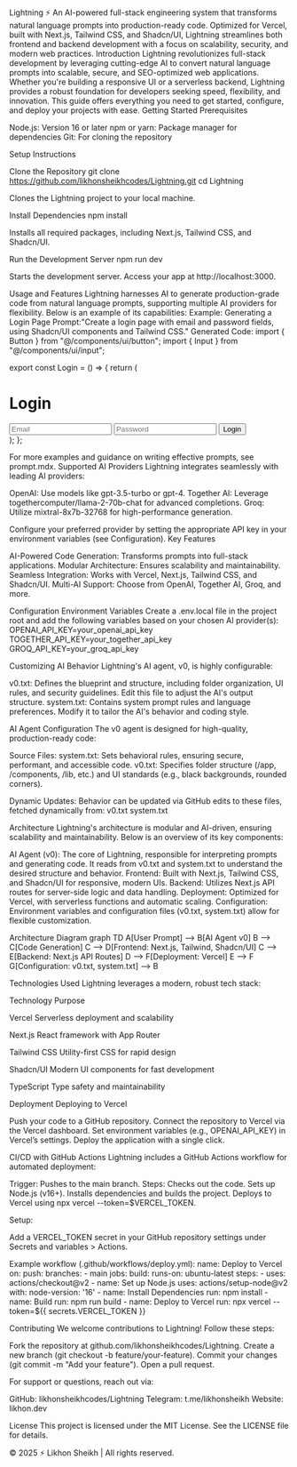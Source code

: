 Lightning ⚡
An AI-powered full-stack engineering system that transforms natural language prompts into production-ready code. Optimized for Vercel, built with Next.js, Tailwind CSS, and Shadcn/UI, Lightning streamlines both frontend and backend development with a focus on scalability, security, and modern web practices.
Introduction
Lightning revolutionizes full-stack development by leveraging cutting-edge AI to convert natural language prompts into scalable, secure, and SEO-optimized web applications. Whether you're building a responsive UI or a serverless backend, Lightning provides a robust foundation for developers seeking speed, flexibility, and innovation. This guide offers everything you need to get started, configure, and deploy your projects with ease.
Getting Started
Prerequisites

Node.js: Version 16 or later
npm or yarn: Package manager for dependencies
Git: For cloning the repository

Setup Instructions

Clone the Repository
git clone https://github.com/likhonsheikhcodes/Lightning.git
cd Lightning

Clones the Lightning project to your local machine.

Install Dependencies
npm install

Installs all required packages, including Next.js, Tailwind CSS, and Shadcn/UI.

Run the Development Server
npm run dev

Starts the development server. Access your app at http://localhost:3000.


Usage and Features
Lightning harnesses AI to generate production-grade code from natural language prompts, supporting multiple AI providers for flexibility. Below is an example of its capabilities:
Example: Generating a Login Page
Prompt:"Create a login page with email and password fields, using Shadcn/UI components and Tailwind CSS."
Generated Code:
import { Button } from "@/components/ui/button";
import { Input } from "@/components/ui/input";

export const Login = () => {
  return (
    <div className="flex items-center justify-center min-h-screen bg-black">
      <div className="p-6 bg-white rounded-lg shadow-lg border border-white/10">
        <h1 className="text-2xl font-bold mb-4">Login</h1>
        <Input type="email" placeholder="Email" className="mb-4" />
        <Input type="password" placeholder="Password" className="mb-4" />
        <Button variant="ghost">Login</Button>
      </div>
    </div>
  );
};

For more examples and guidance on writing effective prompts, see prompt.mdx.
Supported AI Providers
Lightning integrates seamlessly with leading AI providers:

OpenAI: Use models like gpt-3.5-turbo or gpt-4.
Together AI: Leverage togethercomputer/llama-2-70b-chat for advanced completions.
Groq: Utilize mixtral-8x7b-32768 for high-performance generation.

Configure your preferred provider by setting the appropriate API key in your environment variables (see Configuration).
Key Features

AI-Powered Code Generation: Transforms prompts into full-stack applications.
Modular Architecture: Ensures scalability and maintainability.
Seamless Integration: Works with Vercel, Next.js, Tailwind CSS, and Shadcn/UI.
Multi-AI Support: Choose from OpenAI, Together AI, Groq, and more.

Configuration
Environment Variables
Create a .env.local file in the project root and add the following variables based on your chosen AI provider(s):
OPENAI_API_KEY=your_openai_api_key
TOGETHER_API_KEY=your_together_api_key
GROQ_API_KEY=your_groq_api_key

Customizing AI Behavior
Lightning's AI agent, v0, is highly configurable:

v0.txt: Defines the blueprint and structure, including folder organization, UI rules, and security guidelines. Edit this file to adjust the AI's output structure.
system.txt: Contains system prompt rules and language preferences. Modify it to tailor the AI's behavior and coding style.

AI Agent Configuration
The v0 agent is designed for high-quality, production-ready code:

Source Files:
system.txt: Sets behavioral rules, ensuring secure, performant, and accessible code.
v0.txt: Specifies folder structure (/app, /components, /lib, etc.) and UI standards (e.g., black backgrounds, rounded corners).


Dynamic Updates: Behavior can be updated via GitHub edits to these files, fetched dynamically from:
v0.txt
system.txt



Architecture
Lightning's architecture is modular and AI-driven, ensuring scalability and maintainability. Below is an overview of its key components:

AI Agent (v0): The core of Lightning, responsible for interpreting prompts and generating code. It reads from v0.txt and system.txt to understand the desired structure and behavior.
Frontend: Built with Next.js, Tailwind CSS, and Shadcn/UI for responsive, modern UIs.
Backend: Utilizes Next.js API routes for server-side logic and data handling.
Deployment: Optimized for Vercel, with serverless functions and automatic scaling.
Configuration: Environment variables and configuration files (v0.txt, system.txt) allow for flexible customization.

Architecture Diagram
graph TD
    A[User Prompt] --> B[AI Agent v0]
    B --> C[Code Generation]
    C --> D[Frontend: Next.js, Tailwind, Shadcn/UI]
    C --> E[Backend: Next.js API Routes]
    D --> F[Deployment: Vercel]
    E --> F
    G[Configuration: v0.txt, system.txt] --> B

Technologies Used
Lightning leverages a modern, robust tech stack:



Technology
Purpose



Vercel
Serverless deployment and scalability


Next.js
React framework with App Router


Tailwind CSS
Utility-first CSS for rapid design


Shadcn/UI
Modern UI components for fast development


TypeScript
Type safety and maintainability


Deployment
Deploying to Vercel

Push your code to a GitHub repository.
Connect the repository to Vercel via the Vercel dashboard.
Set environment variables (e.g., OPENAI_API_KEY) in Vercel’s settings.
Deploy the application with a single click.

CI/CD with GitHub Actions
Lightning includes a GitHub Actions workflow for automated deployment:

Trigger: Pushes to the main branch.
Steps:
Checks out the code.
Sets up Node.js (v16+).
Installs dependencies and builds the project.
Deploys to Vercel using npx vercel --token=$VERCEL_TOKEN.



Setup:

Add a VERCEL_TOKEN secret in your GitHub repository settings under Secrets and variables > Actions.

Example workflow (.github/workflows/deploy.yml):
name: Deploy to Vercel
on:
  push:
    branches:
      - main
jobs:
  build:
    runs-on: ubuntu-latest
    steps:
      - uses: actions/checkout@v2
      - name: Set up Node.js
        uses: actions/setup-node@v2
        with:
          node-version: '16'
      - name: Install Dependencies
        run: npm install
      - name: Build
        run: npm run build
      - name: Deploy to Vercel
        run: npx vercel --token=${{ secrets.VERCEL_TOKEN }}

Contributing
We welcome contributions to Lightning! Follow these steps:

Fork the repository at github.com/likhonsheikhcodes/Lightning.
Create a new branch (git checkout -b feature/your-feature).
Commit your changes (git commit -m "Add your feature").
Open a pull request.

For support or questions, reach out via:

GitHub: likhonsheikhcodes/Lightning
Telegram: t.me/likhonsheikh
Website: likhon.dev

License
This project is licensed under the MIT License. See the LICENSE file for details.

© 2025 ⚡ Likhon Sheikh | All rights reserved.

